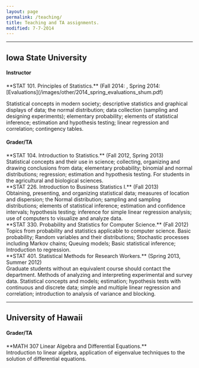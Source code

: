 ```yaml
---
layout: page
permalink: /teaching/
title: Teaching and TA assignments.
modified: 7-7-2014
---
```


<hr>

Iowa State University
-------
<h4>Instructor</h4>
**STAT 101. Principles of Statistics.** 
(Fall 2014: , Spring 2014: [Evaluations](/images/other/2014_spring_evaluations_shum.pdf)

Statistical concepts in modern society; descriptive statistics and graphical displays of data; the normal distribution; data collection (sampling and designing experiments); elementary probability; elements of statistical inference; estimation and hypothesis testing; linear regression and correlation; contingency tables.  

<h4> Grader/TA </h4>
**STAT 104. Introduction to Statistics.** 
(Fall 2012, Spring 2013)
<br>
Statistical concepts and their use in science; collecting, organizing and drawing conclusions from data; elementary probability; binomial and normal distributions; regression; estimation and hypothesis testing. For students in the agricultural and biological sciences.  
<br>
**STAT 226. Introduction to Business Statistics I.** 
(Fall 2013)
<br>
Obtaining, presenting, and organizing statistical data; measures of location and dispersion; the Normal distribution; sampling and sampling distributions; elements of statistical inference; estimation and confidence intervals; hypothesis testing; inference for simple linear regression analysis; use of computers to visualize and analyze data.  
<br>
**STAT 330. Probability and Statistics for Computer Science.** 
(Fall 2012)
<br>
Topics from probability and statistics applicable to computer science. Basic probability; Random variables and their distributions; Stochastic processes including Markov chains; Queuing models; Basic statistical inference; Introduction to regression.  
<br>
**STAT 401. Statistical Methods for Research Workers.** 
(Spring 2013, Summer 2012)
<br>
Graduate students without an equivalent course should contact the department. Methods of analyzing and interpreting experimental and survey data. Statistical concepts and models; estimation; hypothesis tests with continuous and discrete data; simple and multiple linear regression and correlation; introduction to analysis of variance and blocking.  

<hr>

University of Hawaii
-------
<h4> Grader/TA </h4>
**MATH 307 Linear Algebra and Differential Equations.**
<br>
Introduction to linear algebra, application of eigenvalue techniques to the solution of differential equations.  